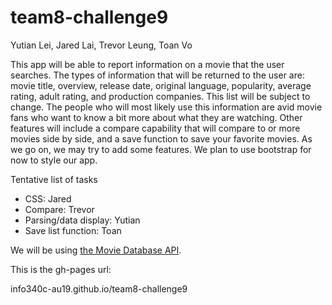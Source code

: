 # team8-challenge9
Yutian Lei, Jared Lai, Trevor Leung, Toan Vo

This app will be able to report information on a movie that the user searches. 
The types of information that will be returned to the user are: movie title, overview, 
release date, original language, popularity, average rating, adult rating, and 
production companies. This list will be subject to change. The people who will most likely
use this information are avid movie fans who want to know a bit more about what they 
are watching. Other features will include a compare capability that will compare to or more
movies side by side, and a save function to save your favorite movies. As we go on, we may try 
to add some features. We plan to use bootstrap for now to style our app.

Tentative list of tasks
<ul>
<li>CSS: Jared</li>
<li>Compare: Trevor</li>
<li>Parsing/data display: Yutian</li>     
<li>Save list function: Toan</li>
</ul>

We will be using [the Movie Database API](https://www.themoviedb.org/documentation/api).


This is the gh-pages url:

info340c-au19.github.io/team8-challenge9